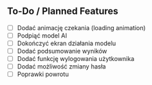 ## To-Do / Planned Features

- [ ] Dodać animację czekania (loading animation) 
- [ ] Podpiąć model AI  
- [ ] Dokończyć ekran działania modelu 
- [ ] Dodać podsumowanie wyników 
- [ ] Dodać funkcję wylogowania użytkownika 
- [ ] Dodać możliwość zmiany hasła
- [ ] Poprawki powrotu
